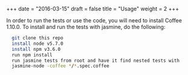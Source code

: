 +++
date = "2016-03-15"
draft = false
title = "Usage"
weight = 2
+++

In order to run the tests or use the code, you will need to install Coffee 1.10.0. To install and run the tests with jasmine, do the following:

```bash
  git clone this repo
  install node v5.7.0
  install npm v3.6.0
  run npm install
  run jasmine tests from root and have it find nested tests with
  jasmine-node -coffee */*.spec.coffee
```
